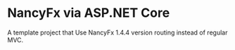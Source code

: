 # NancyFx via ASP.NET Core
A template project that Use NancyFx 1.4.4 version routing instead of regular MVC.
